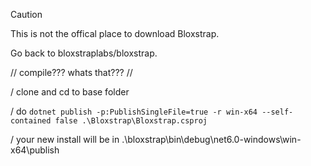 > [!CAUTION]
> This is not the offical place to download Bloxstrap.
> 
> Go back to bloxstraplabs/bloxstrap.



// compile??? whats that??? //

/ clone and cd to base folder

/ do `dotnet publish -p:PublishSingleFile=true -r win-x64 --self-contained false .\Bloxstrap\Bloxstrap.csproj`

/ your new install will be in .\bloxstrap\bin\debug\net6.0-windows\win-x64\publish
